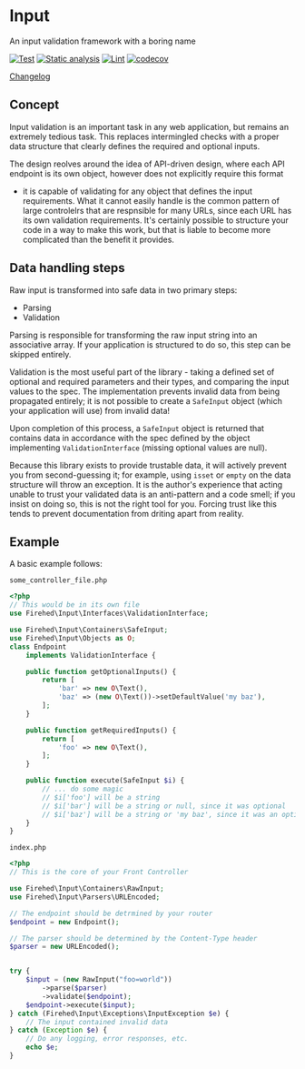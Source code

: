 Input
=====
An input validation framework with a boring name

[![Test](https://github.com/Firehed/input/actions/workflows/test.yml/badge.svg)](https://github.com/Firehed/input/actions/workflows/test.yml)
[![Static analysis](https://github.com/Firehed/input/actions/workflows/static-analysis.yml/badge.svg)](https://github.com/Firehed/input/actions/workflows/static-analysis.yml)
[![Lint](https://github.com/Firehed/input/actions/workflows/lint.yml/badge.svg)](https://github.com/Firehed/input/actions/workflows/lint.yml)
[![codecov](https://codecov.io/gh/Firehed/input/branch/master/graph/badge.svg?token=gTzlnli3QV)](https://codecov.io/gh/Firehed/input)

[Changelog](CHANGELOG.md)

Concept
-----
Input validation is an important task in any web application, but remains an
extremely tedious task.  This replaces intermingled checks with a proper data
structure that clearly defines the required and optional inputs.

The design reolves around the idea of API-driven design, where each API
endpoint is its own object, however does not explicitly require this format
- it is capable of validating for any object that defines the input
requirements. What it cannot easily handle is the common pattern of large
controlelrs that are respnsible for many URLs, since each URL has its own
validation requirements. It's certainly possible to structure your code in
a way to make this work, but that is liable to become more complicated than the
benefit it provides.


Data handling steps
-----
Raw input is transformed into safe data in two primary steps:

* Parsing
* Validation

Parsing is responsible for transforming the raw input string into an associative
array. If your application is structured to do so, this step can be skipped
entirely.

Validation is the most useful part of the library - taking a defined set of
optional and required parameters and their types, and comparing the input
values to the spec. The implementation prevents invalid data from being
propagated entirely; it is not possible to create a `SafeInput` object (which
your application will use) from invalid data!

Upon completion of this process, a `SafeInput` object is returned that contains
data in accordance with the spec defined by the object implementing
`ValidationInterface` (missing optional values are null).

Because this library exists to provide trustable data, it will actively prevent
you from second-guessing it; for example, using `isset` or `empty` on the data
structure will throw an exception. It is the author's experience that acting
unable to trust your validated data is an anti-pattern and a code smell; if you
insist on doing so, this is not the right tool for you. Forcing trust like this
tends to prevent documentation from driting apart from reality.

Example
-----

A basic example follows:

`some_controller_file.php`

```php
<?php
// This would be in its own file
use Firehed\Input\Interfaces\ValidationInterface;

use Firehed\Input\Containers\SafeInput;
use Firehed\Input\Objects as O;
class Endpoint
    implements ValidationInterface {

    public function getOptionalInputs() {
        return [
            'bar' => new O\Text(),
            'baz' => (new O\Text())->setDefaultValue('my baz'),
        ];
    }

    public function getRequiredInputs() {
        return [
            'foo' => new O\Text(),
        ];
    }

    public function execute(SafeInput $i) {
        // ... do some magic
        // $i['foo'] will be a string
        // $i['bar'] will be a string or null, since it was optional
        // $i['baz'] will be a string or 'my baz', since it was an optional with a default value
    }
}
```

`index.php`

```php
<?php
// This is the core of your Front Controller

use Firehed\Input\Containers\RawInput;
use Firehed\Input\Parsers\URLEncoded;

// The endpoint should be detrmined by your router
$endpoint = new Endpoint();

// The parser should be determined by the Content-Type header
$parser = new URLEncoded();


try {
    $input = (new RawInput("foo=world"))
        ->parse($parser)
        ->validate($endpoint);
    $endpoint->execute($input);
} catch (Firehed\Input\Exceptions\InputException $e) {
    // The input contained invalid data
} catch (Exception $e) {
    // Do any logging, error responses, etc.
    echo $e;
}
```
